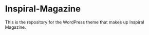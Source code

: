 Inspiral-Magazine
=================

This is the repository for the WordPress theme that makes up Inspiral Magazine.
